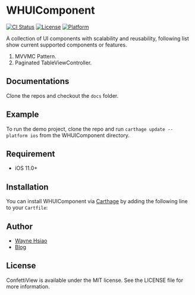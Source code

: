 # WHUIComponent
[![CI Status](https://travis-ci.com/chronicqazxc/WHUIComponents.svg?branch=master)](https://github.com/chronicqazxc/WHUIComponent)
[![License](https://img.shields.io/github/license/chronicqazxc/WHUIComponent)](https://github.com/chronicqazxc/WHUIComponent)
[![Platform](https://img.shields.io/badge/iOS-Carthage-blue)](https://github.com/chronicqazxc/WHUIComponent)

A collection of UI components with scalability and reusability, following list show current supported components or features.
1. MVVMC Pattern.
2. Paginated TableViewController.

## Documentations

Clone the repos and checkout the `docs` folder.

## Example

To run the demo project,
clone the repo and run `carthage update --platform ios` from the WHUIComponent directory.

## Requirement

- iOS 11.0+

## Installation

You can install WHUIComponent via [Carthage](https://github.com/Carthage/Carthage)
by adding the following line to your `Cartfile`:

## Author

- [Wayne Hsiao](mailto://chronicqazxc@gmail.com)
- <a href="https://wayne-blog.herokuapp.com" target="_blank">Blog</a>

## License

ConfettiView is available under the MIT license.
See the LICENSE file for more information.
